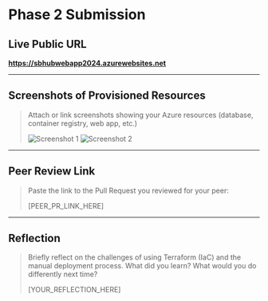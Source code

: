 # Phase 2 Submission

## Live Public URL

**https://sbhubwebapp2024.azurewebsites.net**

---

## Screenshots of Provisioned Resources

> Attach or link screenshots showing your Azure resources (database, container registry, web app, etc.)
>
> ![Screenshot 1](path/to/screenshot1.png)
> ![Screenshot 2](path/to/screenshot2.png)

---

## Peer Review Link

> Paste the link to the Pull Request you reviewed for your peer:
>
> [PEER_PR_LINK_HERE]

---

## Reflection

> Briefly reflect on the challenges of using Terraform (IaC) and the manual deployment process. What did you learn? What would you do differently next time?
>
> [YOUR_REFLECTION_HERE] 